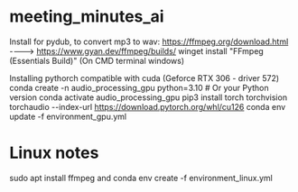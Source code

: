 # meeting_minutes_ai
Install for pydub, to convert mp3 to wav: 
https://ffmpeg.org/download.html ----> https://www.gyan.dev/ffmpeg/builds/
winget install "FFmpeg (Essentials Build)" (On CMD terminal windows)


Installing pythorch compatible with cuda (Geforce RTX 306 - driver 572)
conda create -n audio_processing_gpu python=3.10  # Or your Python version
conda activate audio_processing_gpu
pip3 install torch torchvision torchaudio --index-url https://download.pytorch.org/whl/cu126
conda env update -f environment_gpu.yml

# Linux notes
sudo apt install ffmpeg
and conda env create -f environment_linux.yml
